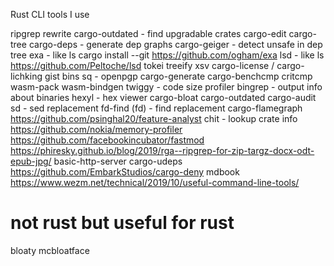 Rust CLI tools I use

ripgrep
rewrite
cargo-outdated - find upgradable crates
cargo-edit
cargo-tree
cargo-deps - generate dep graphs
cargo-geiger - detect unsafe in dep tree
exa - like ls cargo install --git https://github.com/ogham/exa
lsd - like ls https://github.com/Peltoche/lsd
tokei
treeify
xsv
cargo-license / cargo-lichking
gist
bins
sq - openpgp
cargo-generate
cargo-benchcmp
critcmp
wasm-pack
wasm-bindgen
twiggy - code size profiler
bingrep - output info about binaries
hexyl - hex viewer
cargo-bloat
cargo-outdated
cargo-audit
sd - sed replacement
fd-find (fd) - find replacement
cargo-flamegraph
https://github.com/psinghal20/feature-analyst
chit - lookup crate info
https://github.com/nokia/memory-profiler
https://github.com/facebookincubator/fastmod
https://phiresky.github.io/blog/2019/rga--ripgrep-for-zip-targz-docx-odt-epub-jpg/
basic-http-server
cargo-udeps
https://github.com/EmbarkStudios/cargo-deny
mdbook
https://www.wezm.net/technical/2019/10/useful-command-line-tools/

# not rust but useful for rust

bloaty mcbloatface

